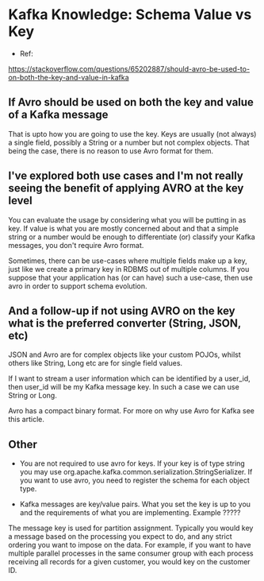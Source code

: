 # Kafka Knowledge: Schema Value vs Key

- Ref:

https://stackoverflow.com/questions/65202887/should-avro-be-used-to-on-both-the-key-and-value-in-kafka

## If Avro should be used on both the key and value of a Kafka message

That is upto how you are going to use the key. Keys are usually (not always) a single field, possibly a String or a number but not complex objects. That being the case, there is no reason to use Avro format for them.

## I've explored both use cases and I'm not really seeing the benefit of applying AVRO at the key level

You can evaluate the usage by considering what you will be putting in as key. If value is what you are mostly concerned about and that a simple string or a number would be enough to differentiate (or) classify your Kafka messages, you don't require Avro format.

Sometimes, there can be use-cases where multiple fields make up a key, just like we create a primary key in RDBMS out of multiple columns. If you suppose that your application has (or can have) such a use-case, then use avro in order to support schema evolution.

## And a follow-up if not using AVRO on the key what is the preferred converter (String, JSON, etc)

JSON and Avro are for complex objects like your custom POJOs, whilst others like String, Long etc are for single field values.

If I want to stream a user information which can be identified by a user_id, then user_id will be my Kafka message key. In such a case we can use String or Long.

Avro has a compact binary format. For more on why use Avro for Kafka see this article.


## Other

- You are not required to use avro for keys. If your key is of type string you may use org.apache.kafka.common.serialization.StringSerializer. If you want to use avro, you need to register the schema for each object type.


- Kafka messages are key/value pairs. What you set the key is up to you and the requirements of what you are implementing. Example ?????

The message key is used for partition assignment. Typically you would key a message based on the processing you expect to do, and any strict ordering you want to impose on the data. For example, if you want to have multiple parallel processes in the same consumer group with each process receiving all records for a given customer, you would key on the customer ID.

